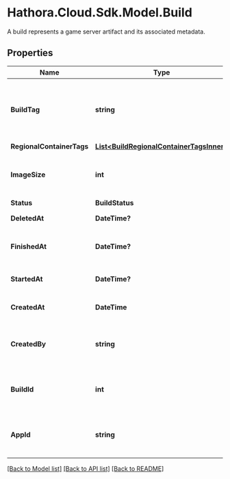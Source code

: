 # Hathora.Cloud.Sdk.Model.Build
A build represents a game server artifact and its associated metadata.

## Properties

Name | Type | Description | Notes
------------ | ------------- | ------------- | -------------
**BuildTag** | **string** | Tag to associate an external version with a build. It is accessible via [&#x60;GetBuildInfo()&#x60;](https://hathora.dev/api#tag/BuildV1/operation/GetBuildInfo). | [optional] 
**RegionalContainerTags** | [**List&lt;BuildRegionalContainerTagsInner&gt;**](BuildRegionalContainerTagsInner.md) |  | 
**ImageSize** | **int** | The size (in bytes) of the Docker image built by Hathora. | 
**Status** | **BuildStatus** |  | 
**DeletedAt** | **DateTime?** | When the build was deleted. | 
**FinishedAt** | **DateTime?** | When [&#x60;RunBuild()&#x60;](https://hathora.dev/api#tag/BuildV1/operation/RunBuild) finished executing. | 
**StartedAt** | **DateTime?** | When [&#x60;RunBuild()&#x60;](https://hathora.dev/api#tag/BuildV1/operation/RunBuild) is called. | 
**CreatedAt** | **DateTime** | When [&#x60;CreateBuild()&#x60;](https://hathora.dev/api#tag/BuildV1/operation/CreateBuild) is called. | 
**CreatedBy** | **string** | UserId or email address for the user that created the build. | 
**BuildId** | **int** | System generated id for a build. Increments by 1. | 
**AppId** | **string** | System generated unique identifier for an application. | 

[[Back to Model list]](../README.md#documentation-for-models) [[Back to API list]](../README.md#documentation-for-api-endpoints) [[Back to README]](../README.md)

